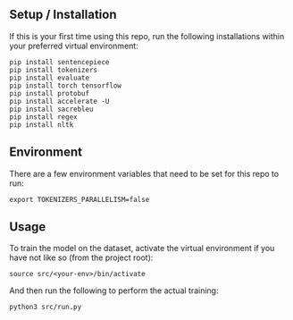 ## Setup / Installation

If this is your first time using this repo, run the following installations within your preferred virtual environment:

```shell
pip install sentencepiece
pip install tokenizers
pip install evaluate
pip install torch tensorflow
pip install protobuf
pip install accelerate -U
pip install sacrebleu
pip install regex
pip install nltk
```

## Environment

There are a few environment variables that need to be set for this repo to run:

```shell
export TOKENIZERS_PARALLELISM=false
```

## Usage

To train the model on the dataset, activate the virtual environment if you have not like so (from the project root):

```shell
source src/<your-env>/bin/activate
```

And then run the following to perform the actual training:

```shell
python3 src/run.py
```
